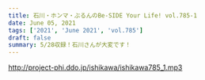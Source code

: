```yaml
---
title: 石川・ホンマ・ぶるんのBe-SIDE Your Life! vol.785-1
date: June 05, 2021
tags: ['2021', 'June 2021', 'vol.785']
draft: false
summary: 5/28収録！石川さんが大変です！
---
```


http://project-phi.ddo.jp/ishikawa/ishikawa785_1.mp3
